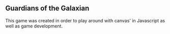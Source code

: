## Guardians of the Galaxian

This game was created in order to play around with canvas' in Javascript as
well as game development.
